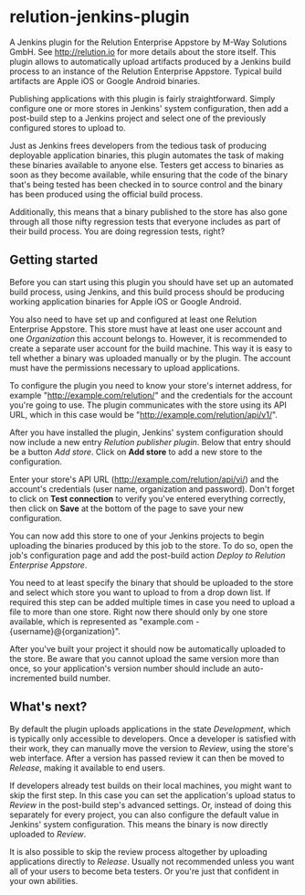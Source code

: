 relution-jenkins-plugin
=======================

A Jenkins plugin for the Relution Enterprise Appstore by M-Way Solutions GmbH. See http://relution.io for more details about the store itself. This plugin allows to automatically upload artifacts produced by a Jenkins build process to an instance of the Relution Enterprise Appstore. Typical build artifacts are Apple iOS or Google Android binaries.

Publishing applications with this plugin is fairly straightforward. Simply configure one or more stores in Jenkins' system configuration, then add a post-build step to a Jenkins project and select one of the previously configured stores to upload to.

Just as Jenkins frees developers from the tedious task of producing deployable application binaries, this plugin automates the task of making these binaries available to anyone else. Testers get access to binaries as soon as they become available, while ensuring that the code of the binary that's being tested has been checked in to source control and the binary has been produced using the official build process.

Additionally, this means that a binary published to the store has also gone through all those nifty regression tests that everyone includes as part of their build process. You are doing regression tests, right?

Getting started
---------------

Before you can start using this plugin you should have set up an automated build process, using Jenkins, and this build process should be producing working application binaries for Apple iOS or Google Android.

You also need to have set up and configured at least one Relution Enterprise Appstore. This store must have at least one user account and one <i>Organization</i> this account belongs to. However, it is recommended to create a separate user account for the build machine. This way it is easy to tell whether a binary was uploaded manually or by the plugin. The account must have the permissions necessary to upload applications.

To configure the plugin you need to know your store's internet address, for example "http://example.com/relution/" and the credentials for the account you're going to use. The plugin communicates with the store using its API URL, which in this case would be "http://example.com/relution/api/v1/".

After you have installed the plugin, Jenkins' system configuration should now include a new entry <i>Relution publisher plugin</i>. Below that entry should be a button <i>Add store</i>. Click on <b>Add store</b> to add a new store to the configuration.

Enter your store's API URL (http://example.com/relution/api/vi/) and the account's credentials (user name, organization and password). Don't forget to click on <b>Test connection</b> to verify you've entered everything correctly, then click on <b>Save</b> at the bottom of the page to save your new configuration.

You can now add this store to one of your Jenkins projects to begin uploading the binaries produced by this job to the store. To do so, open the job's configuration page and add the post-build action <i>Deploy to Relution Enterprise Appstore</i>.

You need to at least specify the binary that should be uploaded to the store and select which store you want to upload to from a drop down list. If required this step can be added multiple times in case you need to upload a file to more than one store. Right now there should only by one store available, which is represented as "example.com - {username}@{organization}".

After you've built your project it should now be automatically uploaded to the store. Be aware that you cannot upload the same version more than once, so your application's version number should include an auto-incremented build number.

What's next?
------------

By default the plugin uploads applications in the state <i>Development</i>, which is typically only accessible to developers. Once a developer is satisfied with their work, they can manually move the version to <i>Review</i>, using the store's web interface. After a version has passed review it can then be moved to <i>Release</i>, making it available to end users.

If developers already test builds on their local machines, you might want to skip the first step. In this case you can set the application's upload status to <i>Review</i> in the post-build step's advanced settings. Or, instead of doing this separately for every project, you can also configure the default value in Jenkins' system configuration. This means the binary is now directly uploaded to <i>Review</i>.

It is also possible to skip the review process altogether by uploading applications directly to <i>Release</i>. Usually not recommended unless you want all of your users to become beta testers. Or you're just that confident in your own abilities.
